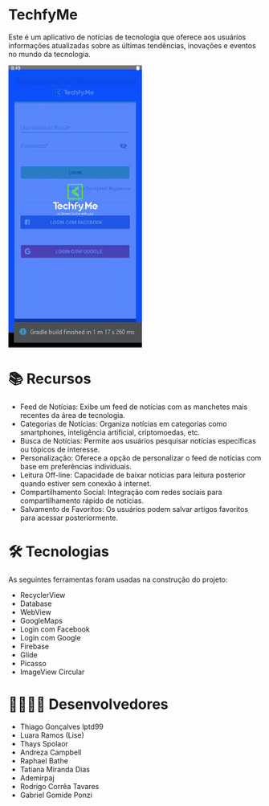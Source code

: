 # TechfyMe
Este é um aplicativo de notícias de tecnologia que oferece aos usuários informações atualizadas sobre as últimas tendências, inovações e eventos no mundo da tecnologia.

<img width= "266px" height="562px" src = "https://github.com/mobile02-2019/TechfyMe/blob/master/app/src/main/res/gif/gif_techfyme.gif">

# 📚 Recursos
- Feed de Notícias: Exibe um feed de notícias com as manchetes mais recentes da área de tecnologia.
- Categorias de Notícias: Organiza notícias em categorias como smartphones, inteligência artificial, criptomoedas, etc.
- Busca de Notícias: Permite aos usuários pesquisar notícias específicas ou tópicos de interesse.
- Personalização: Oferece a opção de personalizar o feed de notícias com base em preferências individuais.
- Leitura Off-line: Capacidade de baixar notícias para leitura posterior quando estiver sem conexão à internet.
- Compartilhamento Social: Integração com redes sociais para compartilhamento rápido de notícias.
- Salvamento de Favoritos: Os usuários podem salvar artigos favoritos para acessar posteriormente.

# 🛠 Tecnologias
As seguintes ferramentas foram usadas na construção do projeto:
- RecyclerView
- Database
- WebView
- GoogleMaps
- Login com Facebook
- Login com Google
- Firebase
- Glide
- Picasso
- ImageView Circular

# 👩‍💻👨‍💻 Desenvolvedores

- Thiago Gonçalves lptd99
- Luara Ramos (Lise)
- Thays Spolaor
- Andreza Campbell
- Raphael Bathe
- Tatiana Miranda Dias
- Ademirpaj
- Rodrigo Corrêa Tavares
- Gabriel Gomide Ponzi
